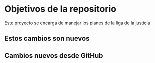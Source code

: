 # Objetivos de la repositorio

Este proyecto se encarga de manejar los planes de la liga de la justicia


## Estos cambios son nuevos

## Cambios nuevos desde GitHub
